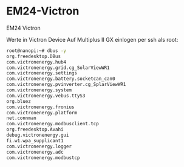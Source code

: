# EM24-Victron
EM24 Victron

Werte in Victron Device
Auf Multiplus II GX einlogen per ssh als root:
```bash
root@nanopi:~# dbus -y
org.freedesktop.DBus
com.victronenergy.hub4
com.victronenergy.grid.cg_SolarViewWR1
com.victronenergy.settings
com.victronenergy.battery.socketcan_can0
com.victronenergy.pvinverter.cg_SplarViewWR1
com.victronenergy.system
com.victronenergy.vebus.ttyS3
org.bluez
com.victronenergy.fronius
com.victronenergy.platform
net.connman
com.victronenergy.modbusclient.tcp
org.freedesktop.Avahi
debug.victronenergy.gui
fi.w1.wpa_supplicant1
com.victronenergy.logger
com.victronenergy.adc
com.victronenergy.modbustcp
